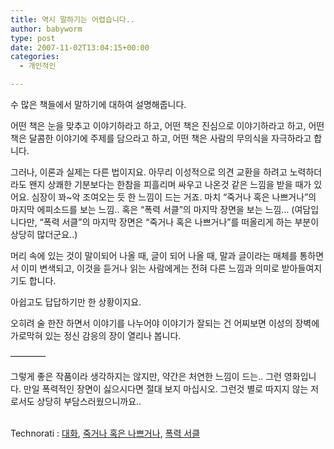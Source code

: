 ```yaml
---
title: 역시 말하기는 어렵습니다..
author: babyworm
type: post
date: 2007-11-02T13:04:15+00:00
categories:
  - 개인적인

---
```

수 많은 책들에서 말하기에 대하여 설명해줍니다.

어떤 책은 눈을 맞추고 이야기하라고 하고, 어떤 책은 진심으로 이야기하라고 하고, 어떤 책은 달콤한 이야기에 주제를 담으라고 하고, 어떤 책은 사람의 무의식을 자극하라고 합니다.

그러나, 이론과 실제는 다른 법이지요. 아무리 이성적으로 의견 교환을 하려고 노력하더라도 왠지 상쾌한 기분보다는 한참을 피흘리며 싸우고 나온것 같은 느낌을 받을 때가 있어요. 심장이 꽈~악 조여오는 듯 한 느낌이 드는 거죠. 마치 &#8220;죽거나 혹은 나쁘거나&#8221;의 마지막 에피소드를 보는 느낌.. 혹은 &#8220;폭력 서클&#8221;의 마지막 장면을 보는 느낌&#8230; (여담입니다만, &#8220;폭력 서클&#8221;의 마지막 장면은 &#8220;죽거나 혹은 나쁘거나&#8221;를 떠올리게 하는 부분이 상당히 많더군요..)

머리 속에 있는 것이 말이되어 나올 때, 글이 되어 나올 때, 말과 글이라는 매체를 통하면서 이미 변색되고, 이것을 듣거나 읽는 사람에게는 전혀 다른 느낌과 의미로 받아들여지기도 합니다.

아쉽고도 답답하기만 한 상황이지요.

오히려 술 한잔 하면서 이야기를 나누어야 이야기가 잘되는 건 어찌보면 이성의 장벽에 가로막혀 있는 정신 감응의 장이 열리나 봅니다.

&#8212;&#8212;&#8212;&#8212;

그렇게 좋은 작품이라 생각하지는 않지만, 약간은 처연한 느낌이 드는.. 그런 영화입니다. 만일 폭력적인 장면이 싫으시다면 절대 보지 마십시오. 그런것 별로 따지지 않는 저로서도 상당히 부담스러웠으니까요..

</p> 

<p class="zoundry_bw_tags">
  <!-- Tag links generated by Zoundry Blog Writer. Do not manually edit. http://www.zoundry.com -->
  
  <br /> <span class="ztags"><span class="ztagspace">Technorati</span> : <a href="http://technorati.com/tag/%EB%8C%80%ED%99%94" class="ztag" rel="tag">대화</a>, <a href="http://technorati.com/tag/%EC%A3%BD%EA%B1%B0%EB%82%98%20%ED%98%B9%EC%9D%80%20%EB%82%98%EC%81%98%EA%B1%B0%EB%82%98" class="ztag" rel="tag">죽거나 혹은 나쁘거나</a>, <a href="http://technorati.com/tag/%ED%8F%AD%EB%A0%A5%20%EC%84%9C%ED%81%B4" class="ztag" rel="tag">폭력 서클</a></span>
</p>